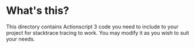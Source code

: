# What's this?

This directory contains Actionscript 3 code you need to include to
your project for stacktrace tracing to work. You may modify it as you
wish to suit your needs.
